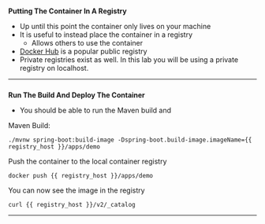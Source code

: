 
### 
**Putting The Container In A Registry**



*   Up until this point the container only lives on your machine
*   It is useful to instead place the container in a registry
    *   Allows others to use the container
*   [Docker Hub](https://hub.docker.com/) is a popular public registry
*   Private registries exist as well. In this lab you will be using a private registry on localhost.


---


### 
**Run The Build And Deploy The Container**



*   You should be able to run the Maven build and

Maven Build:
```execute-1
./mvnw spring-boot:build-image -Dspring-boot.build-image.imageName={{ registry_host }}/apps/demo
```

Push the container to the local container registry
```execute-1
docker push {{ registry_host }}/apps/demo
```


You can now see the image in the registry

```execute-1
curl {{ registry_host }}/v2/_catalog
```

---